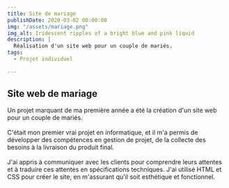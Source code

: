 ```yaml
---
title: Site de mariage
publishDate: 2020-03-02 00:00:00
img: "/assets/mariage.png"
img_alt: Iridescent ripples of a bright blue and pink liquid
description: |
  Réalisation d'un site web pour un couple de mariés.
tags:
  - Projet individuel 
  
---
```


## Site web de mariage

Un projet marquant de ma première année a été la création d'un site web pour un couple de mariés. <br><br>C'était mon premier vrai projet en informatique, et il m'a permis de développer des compétences en gestion de projet, de la collecte des besoins à la livraison du produit final. <br><br>J'ai appris à communiquer avec les clients pour comprendre leurs attentes et à traduire ces attentes en spécifications techniques. J'ai utilisé HTML et CSS pour créer le site, en m'assurant qu'il soit esthétique et fonctionnel.